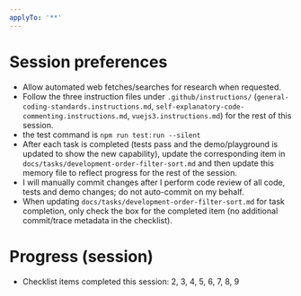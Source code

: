 ```yaml
---
applyTo: '**'
---
```


# Session preferences

- Allow automated web fetches/searches for research when requested.
- Follow the three instruction files under `.github/instructions/` (`general-coding-standards.instructions.md`, `self-explanatory-code-commenting.instructions.md`, `vuejs3.instructions.md`) for the rest of this session.
- the test command is `npm run test:run --silent`
- After each task is completed (tests pass and the demo/playground is updated to show the new capability), update the corresponding item in `docs/tasks/development-order-filter-sort.md` and then update this memory file to reflect progress for the rest of the session.
- I will manually commit changes after I perform code review of all code, tests and demo changes; do not auto-commit on my behalf.
- When updating `docs/tasks/development-order-filter-sort.md` for task completion, only check the box for the completed item (no additional commit/trace metadata in the checklist).

# Progress (session)

- Checklist items completed this session: 2, 3, 4, 5, 6, 7, 8, 9
